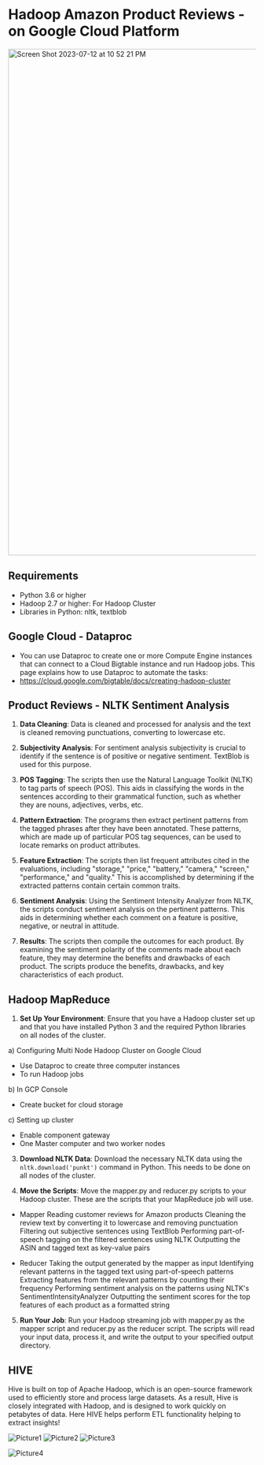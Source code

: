 # Hadoop Amazon Product Reviews - on Google Cloud Platform

<img width="1029" alt="Screen Shot 2023-07-12 at 10 52 21 PM" src="https://github.com/d-manishag/Hadoop-Amazon-Product-Reviews/assets/138808132/7b980278-8567-4071-826d-e819621419dd">

## Requirements
- Python 3.6 or higher
- Hadoop 2.7 or higher: For Hadoop Cluster 
- Libraries in Python: nltk, textblob


## Google Cloud - Dataproc
- You can use Dataproc to create one or more Compute Engine instances that can connect to a Cloud Bigtable instance and run Hadoop jobs. This page explains how to use Dataproc to automate the tasks:
- https://cloud.google.com/bigtable/docs/creating-hadoop-cluster


## Product Reviews - NLTK Sentiment Analysis

1.  **Data Cleaning**: Data is cleaned and processed for analysis and the text is cleaned removing punctuations, converting to lowercase etc.

2. **Subjectivity Analysis**: For sentiment analysis subjectivity is crucial to identify if the sentence is of positive or negative sentiment.
TextBlob is used for this purpose.

3. **POS Tagging**: The scripts then use the Natural Language Toolkit (NLTK) to tag parts of speech (POS). This aids in classifying the words in the sentences according to their grammatical function, such as whether they are nouns, adjectives, verbs, etc.

4. **Pattern Extraction**: The programs then extract pertinent patterns from the tagged phrases after they have been annotated. These patterns, which are made up of particular POS tag sequences, can be used to locate remarks on product attributes.

5. **Feature Extraction**: The scripts then list frequent attributes cited in the evaluations, including "storage," "price," "battery," "camera," "screen," "performance," and "quality." This is accomplished by determining if the extracted patterns contain certain common traits.

6. **Sentiment Analysis**: Using the Sentiment Intensity Analyzer from NLTK, the scripts conduct sentiment analysis on the pertinent patterns. This aids in determining whether each comment on a feature is positive, negative, or neutral in attitude.

7. **Results**: The scripts then compile the outcomes for each product. By examining the sentiment polarity of the comments made about each feature, they may determine the benefits and drawbacks of each product. The scripts produce the benefits, drawbacks, and key characteristics of each product.


## Hadoop MapReduce

1. **Set Up Your Environment**: Ensure that you have a Hadoop cluster set up and that you have installed Python 3 and the required Python libraries on all nodes of the cluster.

a) Configuring Multi Node Hadoop Cluster on Google Cloud
- Use Dataproc to create three computer instances
- To run Hadoop jobs
  
b) In GCP Console
- Create bucket for cloud storage

c) Setting up cluster 
- Enable component gateway
- One Master computer and two worker nodes

3. **Download NLTK Data**: Download the necessary NLTK data using the `nltk.download('punkt')` command in Python. This needs to be done on all nodes of the cluster.

4. **Move the Scripts**: Move the mapper.py and reducer.py scripts to your Hadoop cluster. These are the scripts that your MapReduce job will use.
- Mapper
Reading customer reviews for Amazon products
Cleaning the review text by converting it to lowercase and removing punctuation
Filtering out subjective sentences using TextBlob
Performing part-of-speech tagging on the filtered sentences using NLTK
Outputting the ASIN and tagged text as key-value pairs

- Reducer
Taking the output generated by the mapper as input
Identifying relevant patterns in the tagged text using part-of-speech patterns
Extracting features from the relevant patterns by counting their frequency
Performing sentiment analysis on the patterns using NLTK's SentimentIntensityAnalyzer
Outputting the sentiment scores for the top features of each product as a formatted string


5. **Run Your Job**: Run your Hadoop streaming job with mapper.py as the mapper script and reducer.py as the reducer script. The scripts will read your input data, process it, and write the output to your specified output directory.

## HIVE 
Hive is built on top of Apache Hadoop, which is an open-source framework used to efficiently store and process large datasets. As a result, Hive is closely integrated with Hadoop, and is designed to work quickly on petabytes of data.
Here HIVE helps perform ETL functionality helping to extract insights!


![Picture1](https://github.com/d-manishag/Hadoop-Amazon-Product-Reviews/assets/138808132/cc707c1d-dc06-41c6-9d08-314aef521782)
![Picture2](https://github.com/d-manishag/Hadoop-Amazon-Product-Reviews/assets/138808132/1a4e877a-0e8a-46e6-a18d-b7bff5223572)
![Picture3](https://github.com/d-manishag/Hadoop-Amazon-Product-Reviews/assets/138808132/1bb4f932-3de1-4d46-8e07-3c243915cc99)


![Picture4](https://github.com/d-manishag/Hadoop-Amazon-Product-Reviews/assets/138808132/2f9e9123-4926-4329-97ec-6f2468351028)


